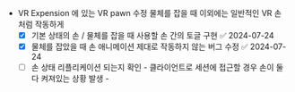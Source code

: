 - VR Expension 에 있는 VR pawn 수정 물체를 잡을 때 이외에는 일반적인 VR 손 처럼 작동하게 
  - [x] 기본 상태의 손  / 물체를 잡을 때 사용할 손 간의 토글 구현 ✅ 2024-07-24
  - [x] 물체를 잡았을 때 손 애니메이션 제대로 작동하지 않는 버그 수정 ✅ 2024-07-24
  - [ ] 손 상태 리플리케이션 되는지 확인 
        - 클라이언트로 세션에 접근할 경우 손이 둘 다 켜져있는 상황 발생
        - 